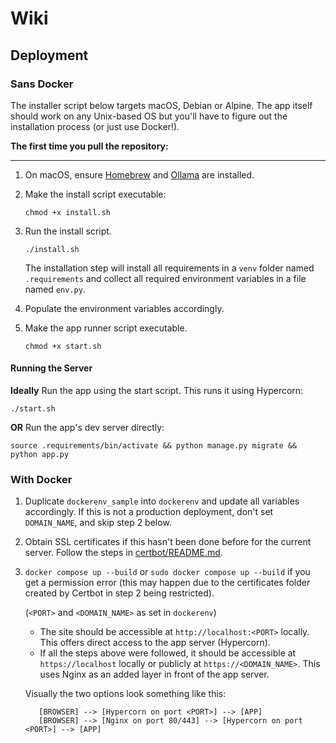 # Wiki

## Deployment

### Sans Docker

The installer script below targets macOS, Debian or Alpine. The app itself should work on any Unix-based OS but you'll have to figure out the installation process (or just use Docker!).

**The first time you pull the repository:**

---

1. On macOS, ensure [Homebrew](https://brew.sh/) and [Ollama](https://ollama.com/download) are installed.

2. Make the install script executable:

   ```
   chmod +x install.sh
   ```

3. Run the install script.

   ```
   ./install.sh
   ```

   The installation step will install all requirements in a `venv` folder named `.requirements` and collect all required
   environment variables in a file named `env.py`.

4. Populate the environment variables accordingly.

5. Make the app runner script executable.

   ```
   chmod +x start.sh
   ```

#### Running the Server

**Ideally** Run the app using the start script. This runs it using Hypercorn:

 ```
 ./start.sh
 ```

**OR** Run the app's dev server directly:

 ```
 source .requirements/bin/activate && python manage.py migrate && python app.py
 ```

### With Docker

1. Duplicate `dockerenv_sample` into `dockerenv` and update all variables accordingly. If this is not a production deployment, don't set `DOMAIN_NAME`, and skip step 2 below.
2. Obtain SSL certificates if this hasn't been done before for the current server. Follow the steps in [certbot/README.md](certbot/README.md).
3. `docker compose up --build` or `sudo docker compose up --build` if you get a permission error (this may happen due to the certificates folder created by Certbot in step 2 being restricted).

   (`<PORT>` and `<DOMAIN_NAME>` as set in `dockerenv`)

   - The site should be accessible at `http://localhost:<PORT>` locally. This offers direct access to the app server (Hypercorn).
   - If all the steps above were followed, it should be accessible at `https://localhost` locally or publicly at `https://<DOMAIN_NAME>`. This uses Nginx as an added layer in front of the app server.

   Visually the two options look something like this:

   ```
      [BROWSER] --> [Hypercorn on port <PORT>] --> [APP]
      [BROWSER] --> [Nginx on port 80/443] --> [Hypercorn on port <PORT>] --> [APP]
   ```
